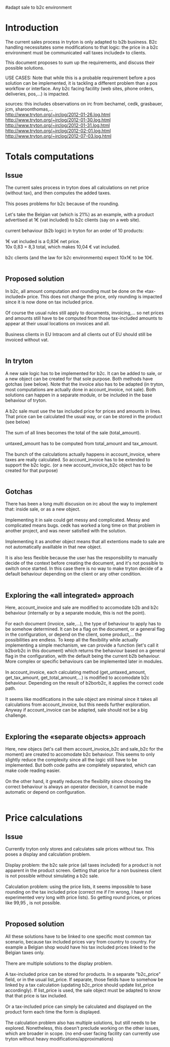 #adapt sale to b2c environment

# Introduction #

The current sales process in tryton is only adapted to b2b business. B2c handling necessitates some modifications to that logic: the price in a b2c environment must be communicated «all taxes included» to clients.

This document proposes to sum up the requirements, and discuss their possible solutions.

USE CASES: Note that while this is a probable requirement before a pos solution can be implemented, it is tackling a different problem than a pos workflow or interface. Any b2c facing facility (web sites, phone orders, deliveries, pos,...) is impacted.

sources: this includes observations on irc from bechamel, cedk, grasbauer, jcm, sharoonthomas,...<br>
<a href='http://www.tryton.org/~irclog/2012-01-26.log.html'>http://www.tryton.org/~irclog/2012-01-26.log.html</a><br>
<a href='http://www.tryton.org/~irclog/2012-01-30.log.html'>http://www.tryton.org/~irclog/2012-01-30.log.html</a><br>
<a href='http://www.tryton.org/~irclog/2012-01-31.log.html'>http://www.tryton.org/~irclog/2012-01-31.log.html</a><br>
<a href='http://www.tryton.org/~irclog/2012-02-01.log.html'>http://www.tryton.org/~irclog/2012-02-01.log.html</a><br>
<a href='http://www.tryton.org/~irclog/2012-07-03.log.html'>http://www.tryton.org/~irclog/2012-07-03.log.html</a>

<h1>Totals computations</h1>

<h2>Issue</h2>
The current sales process in tryton does all calculations on net price (without tax), and then computes the added taxes.<br>
<br>
This poses problems for b2c because of the rounding.<br>
<br>
Let's take the Belgian vat (which is 21%) as an example, with a product advertised at 1€ (vat included) to b2c clients (say on a web site).<br>
<br>
current behaviour (b2b logic) in tryton for an order of 10 products:<br>
<br>
1€ vat included is a 0,83€ net price.<br>
10x 0,83 = 8,3 total, which makes 10,04 € vat included.<br>
<br>
b2c clients (and the law for b2c environments) expect 10x1€ to be 10€.<br>
<br>
<h2>Proposed solution</h2>
In b2c, all amount computation and rounding must be done on the «tax-included» price. This does not change the price, only rounding is impacted since it is now done on tax included price.<br>
<br>
Of course the usual rules still apply to documents, invoicing,... so net prices and amounts still have to be computed from those tax-included amounts to appear at their usual locations on invoices and all.<br>
<br>
Business clients in EU Intracom and all clients out of EU should still be invoiced without vat.<br>
<br>
<h2>In tryton</h2>
A new sale logic has to be implemented for b2c. It can be added to sale, or a new object can be created for that sole purpose. Both methods have gotchas (see below). Note that the invoice also has to be adapted (in tryton, most computations are actually done in account_invoice, not sale). Both solutions can happen in a separate module, or be included in the base behaviour of tryton.<br>
<br>
A b2c sale must use the tax included price for prices and amounts in lines. That price can be calculated the usual way, or can be stored in the product (see below)<br>
<br>
The sum of all lines becomes the total of the sale (total_amount).<br>
<br>
untaxed_amount has to be computed from total_amount and tax_amount.<br>
<br>
The bunch of the calculations actually happens in account_invoice, where taxes are really calculated. So account_invoice has to be extended to support the b2c logic. (or a new account_invoice_b2c object has to be created for that purpose)<br>
<br>
<h2>Gotchas</h2>
There has been a long multi discusion on irc about the way to implement that: inside sale, or as a new object.<br>
<br>
Implementing it in sale could get messy and complicated. Messy and complicated means bugs. cedk has worked a long time on that problem in another project, and was never satisfied with the solution.<br>
<br>
Implementing it as another object means that all extentions made to sale are not automatically availlable in that new object.<br>
<br>
It is also less flexible because the user has the responsibility to manually decide of the context before creating the document, and it's not possible to switch once started. In this case there is no way to make tryton decide of a default behaviour depending on  the client or any other condition.<br>
<br>
<h2>Exploring the «all integrated» approach</h2>
Here, account_invoice and sale are modified to accomodate b2b and b2c behaviour (internally or by a separate module, this is not the point).<br>
<br>
For each document (invoice, sale,...), the type of behaviour to apply has to be somehow determined. It can be a flag on the document, or a general flag in the configuration, or depend on the client, some product,... the possibilities are endless. To keep all the flexibility while actually implementing a simple mechanism, we can provide a function (let's call it b2borb2c in this document) which returns the behaviour based on a general flag in the configuration, with the default being the current b2b behaviour. More complex or specific behaviours can be implemented later in modules.<br>
<br>
In account_invoice, each calculating method (get_untaxed_amount, get_tax_amount, get_total_amount,...) is modified to accomodate b2c behaviour. Depending on the result of b2borb2c, it applies the correct code path.<br>
<br>
It seems like modifications in the sale object are minimal since it takes all calculations from account_invoice, but this needs further exploration. Anyway if account_invoice can be adapted, sale should not be a big challenge.<br>
<br>
<h2>Exploring the «separate objects» approach</h2>
Here, new objecs (let's call them account_invoice_b2c and sale_b2c for the moment) are created to accomodate b2c behaviour. This seems to only slightly reduce the complexity since all the logic still have to be implemented. But both code paths are completely separated, which can make code reading easier.<br>
<br>
On the other hand, it greatly reduces the flexibility since choosing the correct behaviour is always an operator decision, it cannot be made automatic or depend on configuration.<br>
<br>
<h1>Price calculations</h1>

<h2>Issue</h2>
Currently tryton only stores and calculates sale prices without tax. This poses a display and calculation problem.<br>
<br>
Display problem: the b2c sale price (all taxes included) for a product is not apparent in the product screen. Getting that price for a non business client is not possible without simulating a b2c sale.<br>
<br>
Calculation problem: using the price lists, it seems impossible to base rounding on the tax included price (correct me if I'm wrong, I have not experimented very long with price lists). So getting round prices, or prices like 99,95 , is not possible.<br>
<br>
<h2>Proposed solution</h2>
All these solutions have to be linked to one specific most common tax scenario, because tax included prices vary from country to country. For example a Belgian shop would have his tax included prices linked to the Belgian taxes only.<br>
<br>
There are multiple solutions to the display problem.<br>
<br>
A tax-included price can be stored for products. In a separate "b2c_price" field, or in the usual list_price. If separate, those fields have to somehow be linked by a tax calculation (updating b2c_price should update list_price accordingly). If list_price is used, the sale object must be adapted to know that that price is tax included.<br>
<br>
Or a tax-included price can simply be calculated and displayed on the product form each time the form is displayed.<br>
<br>
The calculation problem also has multiple solutions, but still needs to be explored. Nonetheless, this doesn't preclude working on the other issues, which are broader in scope. (no end-user facing facility can currently use tryton without heavy modifications/approximations)